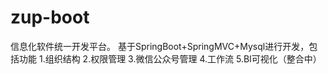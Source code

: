 # zup-boot
信息化软件统一开发平台。
基于SpringBoot+SpringMVC+Mysql进行开发，包括功能
1.组织结构
2.权限管理
3.微信公众号管理
4.工作流
5.BI可视化（整合中）


